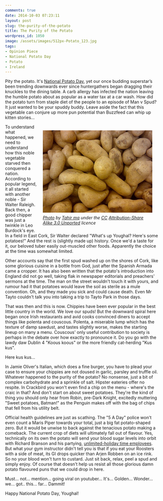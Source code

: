 ```yaml
---
comments: true
date: 2014-10-03 07:23:11
layout: post
slug: the-purity-of-the-potato
title: The Purity of the Potato
wordpress_id: 1050
image: /assets/images/512px-Potato_123.jpg
tags:
- Opinion Piece
- National Potato Day
- Potato
- Ireland
---
```


Pity the potato. It's [National Potato Day](http://www.potato.ie/national-potato-day/), yet our once budding superstar’s been trending downwards ever since huntergathers began dragging their knuckles to the dining table. A carb allergy has infected the nation leaving the humble potato about as popular as a water tax at a car wash. How did the potato turn from staple diet of the people to an episode of Man v Spud? It just wanted to be your spuddy buddy. Leave aside the fact that this vegetable can conjure up more pun potential than Buzzfeed can whip up kitten stories...

<figure style="float: right; margin:20px;"><img src="/assets/images/512px-Potato_123.jpg" alt="Potato" width="360px" /><figcaption style="font-style: italic; margin-top: 5px; width:360px"><a href="http://commons.wikimedia.org/wiki/File:Potato_123.jpg">Photo</a> by <a href="http://commons.wikimedia.org/wiki/User:Tahir_mq">Tahir mq</a> under the <a href="http://en.wikipedia.org/wiki/en:Creative_Commons">CC</a> <a href="http://creativecommons.org/licenses/by-sa/3.0/deed.en">Attribution-Share Alike 3.0 Unported</a> licence</figcaption></figure>

To understand what happened, we need to understand how this noble vegetable starved then conquered a nation. According to popular legend, it all started with another noble - Sir Walter Raleigh. Back then, a good chipper was just a twinkle in Leo Burdock's eye. In a field in East Cork, Sir Walter declared "What's up Youghal? Here's some potatoes!" And the rest is (slightly made up) history. Once we'd a taste for it, our beloved tuber easily out-muscled other foods. Apparently the choice at the time was somewhat limited.

Other accounts say that the first spud washed up on the shores of Cork, like some glorious cuisine in a bottle from God, just after the Spanish Armada came a cropper. It has also been written that the potato's introduction into England did not go well, taking flak in newspaper editorials and preachers' sermons at the time. The man on the street wouldn't touch it with yours, and rumour had it that potatoes would leave the soil as sterile as a mule convention. Oh, and they made you sick and could cause death. Even Mr Tayto couldn't talk you into taking a trip to Tayto Park in those days.

That was then and this is now. Chippies have been ever popular in the best little country in the world. We love our spuds! But the downward spiral here began once Irish restaurants and avid cooks convinced diners to accept things like polenta and couscous. Polenta, a miserable lump which has the texture of damp sawdust, and tastes slightly worse, makes the starting lineup on many a menu. Couscous' only useful contribution to society is perhaps in the debate over how exactly to pronounce it. Do you go with the lawdy daw Dublin 4 "Koous koous" or the more friendly cat-herding "Kus kus".

Here kus kus...

In Jamie Oliver's Italian, which does a fine burger, you have to plead your case to ensure your chippies are not doused in garlic, parsley and truffle oil. Whatever happened to the purity of the potato? No nonsense, just a bit of complex carbohydrate and a sprinkle of salt. Hipster eateries offer no respite. In Crackbird you won't even find a chip on the menu - where's the craic in that? And don't start on about sweet potatoes. They're the kind of thing you should only hear from Robin, pre-Dark Knight, excitedly muttering "Sweet potatoes, Batman!" as the Penguin makes off with the bag of chips that fell from his utility belt.

Official health guidelines are just as scathing. The "5 A Day" police won't even count a Maris Piper towards your total, just a big fat potato-shaped zero. But it would be unwise to back against the tenacious potato making a comeback. The current crop of diets will ultimately fall out of flavour. Yes, technically on its own the potato will send your blood sugar levels into orbit with Richard Branson and his partying, [unlimited-holiday time employees](http://www.thejournal.ie/richard-branson-holiday-time-1688143-Sep2014/). But what your gym instructor didn't tell you is that if you eat your Roosters with a side of meat, its GI drops quicker than Arjen Robben on an ice rink. So no your blood won't turn to custard. Just sit back, relax, peel a spud and simply enjoy. Of course that doesn't help us resist all those glorious damn potato flavoured puns that we could drop in here.

Must... not... mention... going viral on youtuber...  It's... Golden... Wonder... we... got.. this... far... Dammit!

Happy National Potato Day, Youghal!
